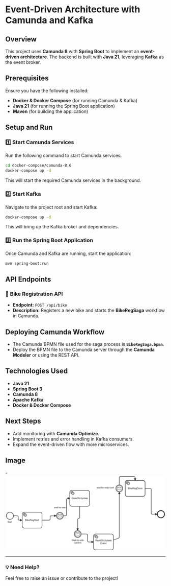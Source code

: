 # Event-Driven Architecture with Camunda and Kafka

## Overview
This project uses **Camunda 8** with **Spring Boot** to implement an **event-driven architecture**. The backend is built with **Java 21**, leveraging **Kafka** as the event broker.

## Prerequisites
Ensure you have the following installed:
- **Docker & Docker Compose** (for running Camunda & Kafka)
- **Java 21** (for running the Spring Boot application)
- **Maven** (for building the application)

## Setup and Run
### 1️⃣ Start Camunda Services
Run the following command to start Camunda services:
```sh
cd docker-compose/camunda-8.6
docker-compose up -d
```
This will start the required Camunda services in the background.

### 2️⃣ Start Kafka
Navigate to the project root and start Kafka:
```sh
docker-compose up -d
```
This will bring up the Kafka broker and dependencies.

### 3️⃣ Run the Spring Boot Application
Once Camunda and Kafka are running, start the application:
```sh
mvn spring-boot:run
```

## API Endpoints
### 🚴 **Bike Registration API**
- **Endpoint:** `POST /api/bike`
- **Description:** Registers a new bike and starts the **BikeRegSaga** workflow in Camunda.

## Deploying Camunda Workflow
- The Camunda BPMN file used for the saga process is **`BikeRegSaga.bpmn`**.
- Deploy the BPMN file to the Camunda server through the **Camunda Modeler** or using the REST API.

## Technologies Used
- **Java 21**
- **Spring Boot 3**
- **Camunda 8**
- **Apache Kafka**
- **Docker & Docker Compose**

## Next Steps
- Add monitoring with **Camunda Optimize**.
- Implement retries and error handling in Kafka consumers.
- Expand the event-driven flow with more microservices.

## Image
-![Event-Driven Architecture](\src\main\resources\BikeRegSaga.png)

---
### 💡 Need Help?
Feel free to raise an issue or contribute to the project!

